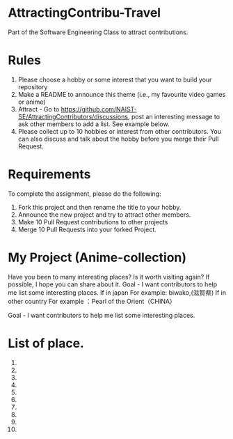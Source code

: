 # AttractingContribu-Travel
Part of the Software Engineering Class to attract contributions.
# Rules

1. Please choose a hobby or some interest that you want to build your repository
2. Make a README to announce this theme (i.e., my favourite video games or anime)
3. Attract - Go to https://github.com/NAIST-SE/AttractingContributors/discussions, post an interesting message to ask other members to add a list. See example below.
4. Please collect up to 10 hobbies or interest from other contributors. You can also discuss and talk about the hobby before you merge their Pull Request.

# Requirements
To complete the assignment, please do the following:
1. Fork this project and then rename the title to your hobby. 
2. Announce the new project and try to attract other members.
3. Make 10 Pull Request contributions to other projects
4. Merge 10 Pull Requests into your forked Project.

# My Project (Anime-collection)
Have you been to many interesting places? Is it worth visiting again? If possible, I hope you can share about it.
Goal - I want contributors to help me list some interesting places.
If in japan   For example: biwako,(滋賀県)
If in other country For example ：Pearl of the Orient（CHINA）

Goal - I want contributors to help me list some interesting places. 
# List of place.
1.
2.
3.
4.
5.
6.
7.
8.
9.
10.
